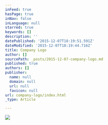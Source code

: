 ```yaml
---
inFeed: true
hasPage: true
inNav: false
inLanguage: null
starred: true
keywords: []
description: ''
datePublished: '2015-12-07T18:19:51.591Z'
dateModified: '2015-12-07T18:19:44.716Z'
title: Company Logo
author: []
sourcePath: _posts/2015-12-07-company-logo.md
published: true
authors: []
publisher:
  name: null
  domain: null
  url: null
  favicon: null
url: company-logo/index.html
_type: Article

---
```

![](https://s3-us-west-2.amazonaws.com/the-grid-img/p/812a6403f57964165081c81d3854b25ae5362834.jpg)